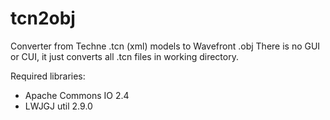 # tcn2obj
Converter from Techne .tcn (xml) models to Wavefront .obj
There is no GUI or CUI, it just converts all .tcn files in working directory.

Required libraries:
 - Apache Commons IO 2.4
 - LWJGJ util 2.9.0